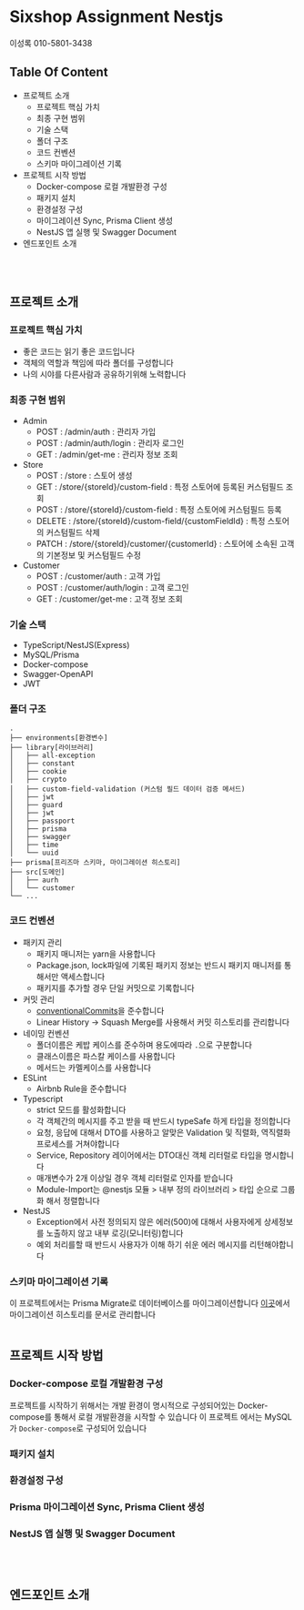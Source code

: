 # Sixshop Assignment Nestjs

이성록
010-5801-3438

## Table Of Content
- 프로젝트 소개
    - 프로젝트 핵심 가치
    - 최종 구현 범위
    - 기술 스택
    - 폴더 구조
    - 코드 컨벤션
    - 스키마 마이그레이션 기록
- 프로젝트 시작 방법
  - Docker-compose 로컬 개발환경 구성
  - 패키지 설치
  - 환경설정 구성
  - 마이그레이션 Sync, Prisma Client 생성
  - NestJS 앱 실행 및 Swagger Document
- 엔드포인트 소개

<br /><br />

## 프로젝트 소개
### 프로젝트 핵심 가치
- 좋은 코드는 읽기 좋은 코드입니다
- 객체의 역할과 책임에 따라 폴더를 구성합니다
- 나의 시야를 다른사람과 공유하기위해 노력합니다

### 최종 구현 범위
- Admin
  - POST : /admin/auth : 관리자 가입
  - POST : /admin/auth/login : 관리자 로그인
  - GET : /admin/get-me : 관리자 정보 조회
- Store
  - POST : /store : 스토어 생성
  - GET : /store/{storeId}/custom-field : 특정 스토어에 등록된 커스텀필드 조회
  - POST : /store/{storeId}/custom-field : 특정 스토어에 커스텀필드 등록
  - DELETE : /store/{storeId}/custom-field/{customFieldId} : 특정 스토어의 커스텀필드 삭제
  - PATCH : /store/{storeId}/customer/{customerId} : 스토어에 소속된 고객의 기본정보 및 커스텀필드 수정
- Customer
  - POST : /customer/auth : 고객 가입
  - POST : /customer/auth/login : 고객 로그인
  - GET : /customer/get-me : 고객 정보 조회

### 기술 스택
- TypeScript/NestJS(Express)
- MySQL/Prisma
- Docker-compose
- Swagger-OpenAPI
- JWT

### 폴더 구조
```
.
├── environments[환경변수]
├── library[라이브러리]
│   ├── all-exception
│   ├── constant
│   ├── cookie
│   ├── crypto
│   ├── custom-field-validation (커스텀 필드 데이터 검증 메서드)
│   ├── jwt
│   ├── guard
│   ├── jwt
│   ├── passport
│   ├── prisma
│   ├── swagger
│   ├── time
│   └── uuid
├── prisma[프리즈마 스키마, 마이그레이션 히스토리]
├── src[도메인]
│   ├── aurh
│   └── customer
└── ...
```

### 코드 컨벤션
- 패키지 관리
  - 패키지 매니저는 yarn을 사용합니다
  - Package.json, lock파일에 기록된 패키지 정보는 반드시 패키지 매니저를 통해서만 액세스합니다
  - 패키지를 추가할 경우 단일 커밋으로 기록합니다
- 커밋 관리
  - [conventionalCommits](https://www.conventionalcommits.org/ko/v1.0.0-beta.4/)을 준수합니다
  - Linear History -> Squash Merge를 사용해서 커밋 히스토리를 관리합니다
- 네이밍 컨벤션
  - 폴더이름은 케밥 케이스를 준수하며 용도에따라 `.`으로 구분합니다
  - 클래스이름은 파스칼 케이스를 사용합니다
  - 메서드는 카멜케이스를 사용합니다
- ESLint
  - Airbnb Rule을 준수합니다
- Typescript
  - strict 모드를 활성화합니다
  - 각 객체간의 메시지를 주고 받을 때 반드시 typeSafe 하게 타입을 정의합니다
  - 요청, 응답에 대해서 DTO를 사용하고 알맞은 Validation 및 직렬화, 역직렬화 프로세스를 거쳐야합니다
  - Service, Repository 레이어에서는 DTO대신 객체 리터럴로 타입을 명시합니다
  - 매개변수가 2개 이상일 경우 객체 리터럴로 인자를 받습니다
  - Module-Import는 @nestjs 모듈 > 내부 정의 라이브러리 > 타입 순으로 그룹화 해서 정렬합니다
- NestJS
  - Exception에서 사전 정의되지 않은 에러(500)에 대해서 사용자에게 상세정보를 노출하지 않고 내부 로깅(모니터링)합니다
  - 예외 처리를할 때 반드시 사용자가 이해 하기 쉬운 에러 메시지를 리턴해야합니다
### 스키마 마이그레이션 기록
이 프로젝트에서는 Prisma Migrate로 데이터베이스를 마이그레이션합니다
[이곳](https://github.com/argon1025/sixshop-assignment-nestjs/tree/main/prisma)에서  
마이그레이션 히스토리를 문서로 관리합니다
<br /><br />

## 프로젝트 시작 방법
### Docker-compose 로컬 개발환경 구성
프로젝트를 시작하기 위해서는 개발 환경이 명시적으로 구성되어있는 Docker-compose를 통해서 로컬 개발환경을 시작할 수 있습니다
이 프로젝트 에서는 MySQL가 `Docker-compose`로 구성되어 있습니다

### 패키지 설치
### 환경설정 구성
### Prisma 마이그레이션 Sync, Prisma Client 생성
### NestJS 앱 실행 및 Swagger Document

<br /><br />

## 엔드포인트 소개
